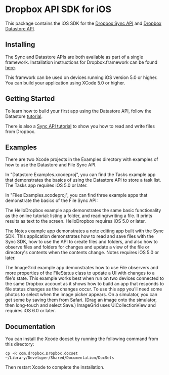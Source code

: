 Dropbox API SDK for iOS
=======================

This package contains the iOS SDK for the
[Dropbox Sync API](https://www.dropbox.com/developers/sync) and 
[Dropbox Datastore API](https://www.dropbox.com/developers/datastore).

Installing
----------

The Sync and Datastore APIs are both available as part of a single
framework.  Installation instructions for Dropbox.framework can be
found [here](https://www.dropbox.com/developers/datastore/sdks/ios).

This framwork can be used on devices running iOS version 5.0 or
higher.  You can build your application using XCode 5.0 or higher.

Getting Started
---------------

To learn how to build your first app using the Datastore API, follow the
Datastore [tutorial](https://www.dropbox.com/developers/datastore/tutorial/ios).

There is also a [Sync API tutorial](https://www.dropbox.com/developers/sync/tutorial/ios)
to show you how to read and write files from Dropbox.

Examples
--------

There are two Xcode projects in the Examples directory with examples of how to
use the Datastore and File Sync API. 

In "Datastore Examples.xcodeproj", you can find the Tasks example app that
demonstrates the basics of using the Datastore API to store a task list.
The Tasks app requires iOS 5.0 or later.

In "Files Examples.xcodeproj", you can find three example apps that
demonstrate the basics of the File Sync API:

The HelloDropbox example app demonstrates the same basic functionality
as the online tutorial: listing a folder, and reading/writing a file.
It prints results as text to the screen.  HelloDropbox requires iOS
5.0 or later.

The Notes example app demonstrates a note editing app built with the
Sync SDK. This application demonstrates how to read and save files
with the Sync SDK, how to use the API to create files and folders, and
also how to observe files and folders for changes and update a view of
the file or directory's contents when the contents change.  Notes
requires iOS 5.0 or later.

The ImageGrid example app demonstrates how to use File observers and
more properties of the FileStatus class to update a UI with changes to
a file's state. This example works best when run on two devices
connected to the same Dropbox account as it shows how to build an app
that responds to file status changes as the changes occur.  To use
this app you'll need some photos to select when the image picker
appears.  On a simulator, you can get some by saving them from Safari.
(Drag an image onto the simulator, then long-touch and select Save.)
ImageGrid uses UICollectionView and requires iOS 6.0 or later.

Documentation
-------------

You can install the Xcode docset by running the following command from
this directory:

    cp -R com.dropbox.Dropbox.docset ~/Library/Developer/Shared/Documentation/DocSets

Then restart Xcode to complete the installation.
